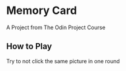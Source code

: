 # Memory Card

A Project from The Odin Project Course

## How to Play

Try to not click the same picture in one round
